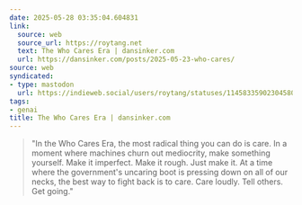 ```yaml
---
date: 2025-05-28 03:35:04.604831
link:
  source: web
  source_url: https://roytang.net
  text: The Who Cares Era | dansinker.com
  url: https://dansinker.com/posts/2025-05-23-who-cares/
source: web
syndicated:
- type: mastodon
  url: https://indieweb.social/users/roytang/statuses/114583359023045804
tags:
- genai
title: The Who Cares Era | dansinker.com
---
```


> "In the Who Cares Era, the most radical thing you can do is care. In a moment where machines churn out mediocrity, make something yourself. Make it imperfect. Make it rough. Just make it. At a time where the government's uncaring boot is pressing down on all of our necks, the best way to fight back is to care. Care loudly. Tell others. Get going."